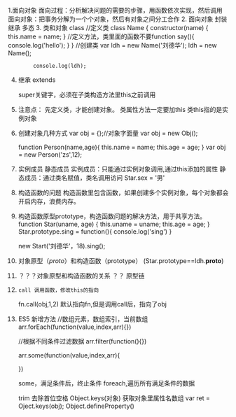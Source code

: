 1.面向对象
	面向过程：分析解决问题的需要的步骤，用函数依次实现，然后调用
	面向对象：把事务分解为一个个对象，然后有对象之间分工合作
2. 面向对象
	封装
	继承
	多态
3. 类和对象 class
			//定义类
			class Name {
				constructor(name) {
					this.name = name;
				}
				//定义方法，类里面的函数不要function
				say(){
					console.log('hello');
				}
			}
			//创建类
			var ldh = new Name('刘德华');
			ldh = new Name();

			console.log(ldh);
			
			
4.	继承 extends 

	super关键字，必须在子类构造方法里this之前调用
5.	注意点：
	先定义类，才能创建对象。
	类属性方法一定要加this
	类this指的是实例对象
	
6. 创建对象几种方式
	var obj = {};//对象字面量
	var obj = new Obj();  
	
	function Person(name,age){
	  this.name = name;
	  this.age = age;
	}
	var obj = new Person('zs',12);
7. 实例成员 静态成员
	实例成员：只能通过实例对象调用,通过this添加的属性
	静态成员：通过类名赋值，类名调用访问
	Star.sex = '男'
8. 构造函数的问题
	构造函数里包含函数，如果创建多个实例对象，每个对象都会开启内存，浪费内存。

9. 构造函数原型prototype，构造函数问题的解决方法，用于共享方法。
	function Star(uname, age) {
	    this.uname = uname;
	    this.age = age;
	}	
	Star.prototype.sing = function(){
		console.log('sing')
	}
	
	new Start('刘德华'，18).sing();
10. 对象原型（_proto_）和构造函数（prototype）
	(Star.prototype==ldh.__proto__)
11. ？？？对象原型和构造函数的关系
	？？ 原型链
12. 	call 调用函数，修改this的指向
	fn.call(obj,1,2) 默认指向fn,但是调用call后，指向了obj
13. ES5 新增方法
	//数组元素，数组索引，当前数组
	arr.forEach(function(value,index,arr){})
	
	//根据不同条件过滤数据
	arr.filter(function(){})
	
	arr.some(function(value,index,arr){
		
	})
	
	some，满足条件后，终止条件
	foreach,遍历所有满足条件的数据
	
	trim 去除首位空格
	Object.keys(对象) 获取对象里属性名数组
		var ret = Oject.keys(obj);
	Object.defineProperty()
	
	